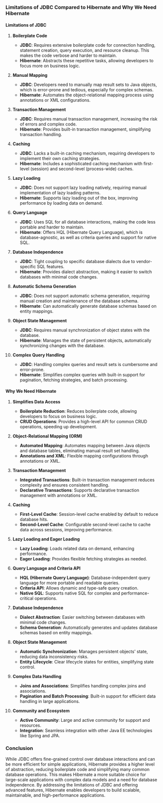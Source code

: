 ### Limitations of JDBC Compared to Hibernate and Why We Need Hibernate

#### Limitations of JDBC

1. **Boilerplate Code**
   - **JDBC**: Requires extensive boilerplate code for connection handling, statement creation, query execution, and resource cleanup. This makes the code verbose and harder to maintain.
   - **Hibernate**: Abstracts these repetitive tasks, allowing developers to focus more on business logic.

2. **Manual Mapping**
   - **JDBC**: Developers need to manually map result sets to Java objects, which is error-prone and tedious, especially for complex schemas.
   - **Hibernate**: Automates the object-relational mapping process using annotations or XML configurations.

3. **Transaction Management**
   - **JDBC**: Requires manual transaction management, increasing the risk of errors and complex code.
   - **Hibernate**: Provides built-in transaction management, simplifying transaction handling.

4. **Caching**
   - **JDBC**: Lacks a built-in caching mechanism, requiring developers to implement their own caching strategies.
   - **Hibernate**: Includes a sophisticated caching mechanism with first-level (session) and second-level (process-wide) caches.

5. **Lazy Loading**
   - **JDBC**: Does not support lazy loading natively, requiring manual implementation of lazy loading patterns.
   - **Hibernate**: Supports lazy loading out of the box, improving performance by loading data on demand.

6. **Query Language**
   - **JDBC**: Uses SQL for all database interactions, making the code less portable and harder to maintain.
   - **Hibernate**: Offers HQL (Hibernate Query Language), which is database-agnostic, as well as criteria queries and support for native SQL.

7. **Database Independence**
   - **JDBC**: Tight coupling to specific database dialects due to vendor-specific SQL features.
   - **Hibernate**: Provides dialect abstraction, making it easier to switch databases with minimal code changes.

8. **Automatic Schema Generation**
   - **JDBC**: Does not support automatic schema generation, requiring manual creation and maintenance of the database schema.
   - **Hibernate**: Can automatically generate database schemas based on entity mappings.

9. **Object State Management**
   - **JDBC**: Requires manual synchronization of object states with the database.
   - **Hibernate**: Manages the state of persistent objects, automatically synchronizing changes with the database.

10. **Complex Query Handling**
    - **JDBC**: Handling complex queries and result sets is cumbersome and error-prone.
    - **Hibernate**: Simplifies complex queries with built-in support for pagination, fetching strategies, and batch processing.

#### Why We Need Hibernate

1. **Simplifies Data Access**
   - **Boilerplate Reduction**: Reduces boilerplate code, allowing developers to focus on business logic.
   - **CRUD Operations**: Provides a high-level API for common CRUD operations, speeding up development.

2. **Object-Relational Mapping (ORM)**
   - **Automated Mapping**: Automates mapping between Java objects and database tables, eliminating manual result set handling.
   - **Annotations and XML**: Flexible mapping configurations through annotations or XML.

3. **Transaction Management**
   - **Integrated Transactions**: Built-in transaction management reduces complexity and ensures consistent handling.
   - **Declarative Transactions**: Supports declarative transaction management with annotations or XML.

4. **Caching**
   - **First-Level Cache**: Session-level cache enabled by default to reduce database hits.
   - **Second-Level Cache**: Configurable second-level cache to cache data across sessions, improving performance.

5. **Lazy Loading and Eager Loading**
   - **Lazy Loading**: Loads related data on demand, enhancing performance.
   - **Eager Loading**: Provides flexible fetching strategies as needed.

6. **Query Language and Criteria API**
   - **HQL (Hibernate Query Language)**: Database-independent query language for more portable and readable queries.
   - **Criteria API**: Allows dynamic and type-safe query creation.
   - **Native SQL**: Supports native SQL for complex and performance-critical operations.

7. **Database Independence**
   - **Dialect Abstraction**: Easier switching between databases with minimal code changes.
   - **Schema Generation**: Automatically generates and updates database schemas based on entity mappings.

8. **Object State Management**
   - **Automatic Synchronization**: Manages persistent objects' state, reducing data inconsistency risks.
   - **Entity Lifecycle**: Clear lifecycle states for entities, simplifying state control.

9. **Complex Data Handling**
   - **Joins and Associations**: Simplifies handling complex joins and associations.
   - **Pagination and Batch Processing**: Built-in support for efficient data handling in large applications.

10. **Community and Ecosystem**
    - **Active Community**: Large and active community for support and resources.
    - **Integration**: Seamless integration with other Java EE technologies like Spring and JPA.

### Conclusion

While JDBC offers fine-grained control over database interactions and can be more efficient for simple applications, Hibernate provides a higher level of abstraction, reducing boilerplate code and simplifying many common database operations. This makes Hibernate a more suitable choice for large-scale applications with complex data models and a need for database independence. By addressing the limitations of JDBC and offering advanced features, Hibernate enables developers to build scalable, maintainable, and high-performance applications.
